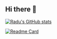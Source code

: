 ## Hi there 👋

[![Radu's GitHub stats](https://github-readme-stats.vercel.app/api?username=ronutu&show=reviews,discussions_started,discussions_answered,prs_merged,prs_merged_percentage&show_icons=true&theme=dark&bg_color=00000000&rank_icon=percentile&include_all_commits=true&custom_title=Radu's%20Github%20Stats)]()

[![Readme Card](https://github-readme-stats.vercel.app/api/pin/?username=ronutu&repo=ctf-writeups&theme=dark&bg_color=00000000)](https://github.com/ronutu/ctf-writeups)
